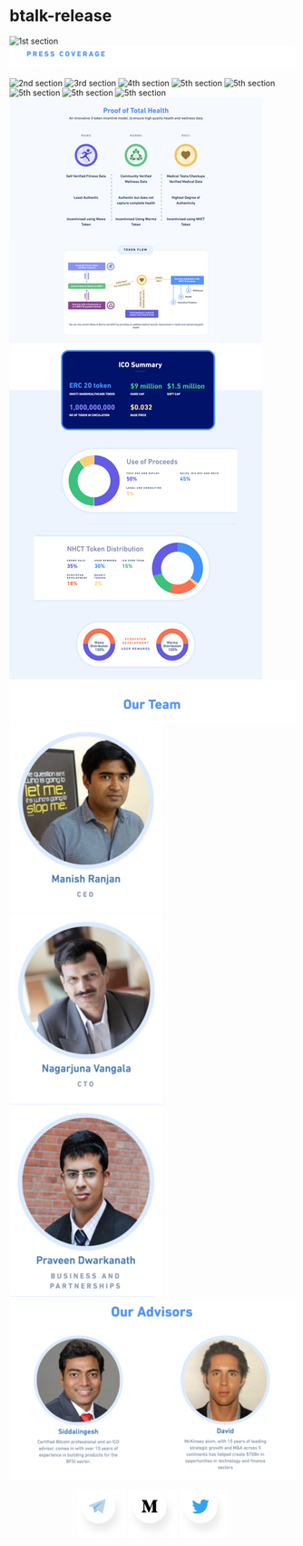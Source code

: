 # btalk-release

![1st section](/images/nhct.io_01.png)
![1st section](/images/nhct.io_pressRelease.png)
<!--p align="center">
  <a href="http://www.fundamatics.net/the-nanohealth-story-a-new-way-to-look-at-your-health/"><img src="/images/fundamatics.png"></a> 
  <a href="https://www.thehindubusinessline.com/news/national/nanohealth-gvk-bio-to-take-healthcare-to-slum-dwellers/article23111584.ece"> <img style="margin:50px 20px" src="/images/businessLines.png"></a> 
  <a href="https://www.financialexpress.com/industry/nanohealths-doc-in-a-bag-breaks-economic-barriers/108240/"><img style="margin:50px 20px" src="/images/financialexpress.png"></a>
  <a href="http://www.pharmabiz.com/NewsDetails.aspx?aid=84336&sid=1"><img style="margin:50px 20px" src="/images/pharmabiz(1).jpg"></a>
</p-->
![2nd section](/images/nhct.io_02.png)
![3rd section](/images/nhct.io_03.png)
![4th section](/images/nhct.io_04.png)
![5th section](/images/nhct.io_07-head.png)
![5th section](/images/nhct.io_07_1.png)
![5th section](/images/nhct.io_07_2.png)
![5th section](/images/nhct.io_07_3.png)
![5th section](/images/nhct.io_07_4.png)
![5th section](/images/nhctio11.jpg)
![6th section](/images/ourTeam.png)
[![6th sectionA](/images/teamMember1.png)](https://www.linkedin.com/in/manishranjan2/) [![6th sectionB](/images/teamMember2.png)](https://www.linkedin.com/in/nagav/) [![6th sectionC](/images/teamMember3.png)](https://www.linkedin.com/in/praveen-dwarakanath-0bb7505/)
![7th section](/images/ourAdvisors.png)
<p align="center">
  <a href="https://t.me/Nanohealth"><img src="/images/telegram.png"></a> <a href="https://medium.com/nhct-nanohealth-care-token"> <img src="/images/medium.png"></a> <a href="https://twitter.com/NanoHealth1"><img src="/images/twitter.png"></a>
</p>
